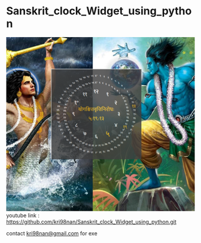 # Sanskrit_clock_Widget_using_python
![demo image](https://github.com/kri98nan/Sanskrit_clock_Widget_using_python/blob/main/ss.png)
youtube link : https://github.com/kri98nan/Sanskrit_clock_Widget_using_python.git

contact kri98nan@gmail.com for exe
